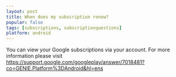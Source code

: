 ```yaml
---
layout: post
title: When does my subscription renew?
popular: false
tags: [subscriptions, subscriptionquestions]
platform: android
---
```

You can view your Google subscriptions via your account. For more information please visit https://support.google.com/googleplay/answer/7018481?co=GENIE.Platform%3DAndroid&hl=ens